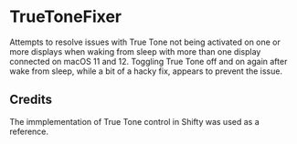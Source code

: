 #  TrueToneFixer

Attempts to resolve issues with True Tone not being activated on one or more displays when waking from sleep with more than one display connected on macOS 11 and 12. Toggling True Tone off and on again after wake from sleep, while a bit of a hacky fix, appears to prevent the issue.

## Credits

The immplementation of True Tone control in Shifty was used as a reference.
